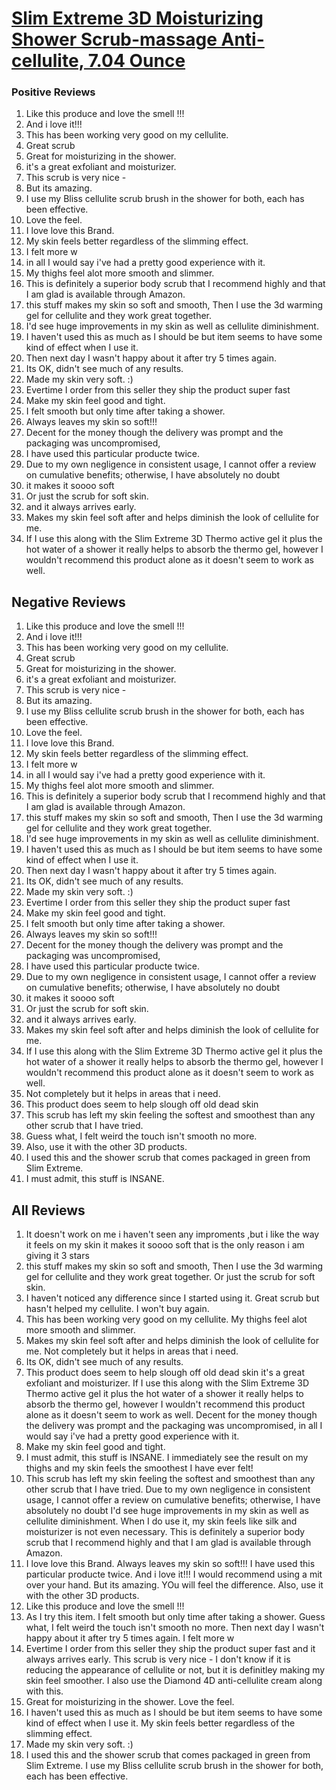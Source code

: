 # [Slim Extreme 3D Moisturizing Shower Scrub-massage Anti-cellulite, 7.04 Ounce](https://products.checkmycream.com/products/Slim-Extreme-3D-Moisturizing-Shower-Scrub-massage-Anti-cellulite-7.04-Ounce.html)

### Positive Reviews

<ol>
      <li>Like this produce and love the smell !!!</li>
      <li>And i love it!!!</li>
      <li>This has been working very good on my cellulite.</li>
      <li>Great scrub</li>
      <li>Great for moisturizing in the shower.  </li>
      <li>it&#x27;s a great exfoliant and moisturizer.</li>
      <li>This scrub is very nice -</li>
      <li>But its amazing.</li>
      <li>I use my Bliss cellulite scrub brush in the shower for both, each has been effective.</li>
      <li>Love the feel.</li>
      <li>I love love this Brand.</li>
      <li>My skin feels better regardless of the slimming effect.</li>
      <li>I felt more w</li>
      <li>in all I would say i&#x27;ve had a pretty good experience with it.</li>
      <li>My thighs feel alot more smooth and slimmer.</li>
      <li>This is definitely a superior body scrub that I recommend highly and that I am glad is available through Amazon.</li>
      <li>this stuff makes my skin so soft and smooth, Then I use the 3d warming gel for cellulite and they work great together.</li>
      <li>I&#x27;d see huge improvements in my skin as well as cellulite diminishment.</li>
      <li>I haven&#x27;t used this as much as I should be but item seems to have some kind of effect when I use it.</li>
      <li>Then next day I wasn&#x27;t happy about it after try 5 times again.</li>
      <li>Its OK, didn&#x27;t see much of any results.</li>
      <li>Made my skin very soft. :)</li>
      <li>Evertime I order from this seller they ship the product super fast</li>
      <li>Make my skin feel good and tight.</li>
      <li>I felt smooth but only time after taking a shower.</li>
      <li>Always leaves my skin so soft!!!</li>
      <li>Decent for the money though the delivery was prompt and the packaging was uncompromised,</li>
      <li>I have used this particular producte twice.</li>
      <li>Due to my own negligence in consistent usage, I cannot offer a review on cumulative benefits; otherwise, I have absolutely no doubt</li>
      <li>it makes it soooo soft</li>
      <li>Or just the scrub for soft skin.</li>
      <li>and it always arrives early.</li>
      <li>Makes my skin feel soft after and helps diminish the look of cellulite for me.</li>
      <li>If I use this along with the Slim Extreme 3D Thermo active gel it plus the hot water of a shower it really helps to absorb the thermo gel, however I wouldn&#x27;t recommend this product alone as it doesn&#x27;t seem to work as well.</li>
</ol>


<h2>Negative Reviews</h2>
<ol>
<li> Like this produce and love the smell !!!</li>
<li> And i love it!!!</li>
<li> This has been working very good on my cellulite.</li>
<li> Great scrub</li>
<li> Great for moisturizing in the shower.  </li>
<li> it&#x27;s a great exfoliant and moisturizer.</li>
<li> This scrub is very nice -</li>
<li> But its amazing.</li>
<li> I use my Bliss cellulite scrub brush in the shower for both, each has been effective.</li>
<li> Love the feel.</li>
<li> I love love this Brand.</li>
<li> My skin feels better regardless of the slimming effect.</li>
<li> I felt more w</li>
<li> in all I would say i&#x27;ve had a pretty good experience with it.</li>
<li> My thighs feel alot more smooth and slimmer.</li>
<li> This is definitely a superior body scrub that I recommend highly and that I am glad is available through Amazon.</li>
<li> this stuff makes my skin so soft and smooth, Then I use the 3d warming gel for cellulite and they work great together.</li>
<li> I&#x27;d see huge improvements in my skin as well as cellulite diminishment.</li>
<li> I haven&#x27;t used this as much as I should be but item seems to have some kind of effect when I use it.</li>
<li> Then next day I wasn&#x27;t happy about it after try 5 times again.</li>
<li> Its OK, didn&#x27;t see much of any results.</li>
<li> Made my skin very soft. :)</li>
<li> Evertime I order from this seller they ship the product super fast</li>
<li> Make my skin feel good and tight.</li>
<li> I felt smooth but only time after taking a shower.</li>
<li> Always leaves my skin so soft!!!</li>
<li> Decent for the money though the delivery was prompt and the packaging was uncompromised,</li>
<li> I have used this particular producte twice.</li>
<li> Due to my own negligence in consistent usage, I cannot offer a review on cumulative benefits; otherwise, I have absolutely no doubt</li>
<li> it makes it soooo soft</li>
<li> Or just the scrub for soft skin.</li>
<li> and it always arrives early.</li>
<li> Makes my skin feel soft after and helps diminish the look of cellulite for me.</li>
<li> If I use this along with the Slim Extreme 3D Thermo active gel it plus the hot water of a shower it really helps to absorb the thermo gel, however I wouldn&#x27;t recommend this product alone as it doesn&#x27;t seem to work as well.</li>
<li> Not completely but it helps in areas that i need.</li>
<li> This product does seem to help slough off old dead skin</li>
<li> This scrub has left my skin feeling the softest and smoothest than any other scrub that I have tried.</li>
<li> Guess what, I felt weird the touch isn&#x27;t smooth no more.</li>
<li> Also, use it with the other 3D products.</li>
<li> I used this and the shower scrub that comes packaged in green from Slim Extreme.  </li>
<li> I must admit, this stuff is INSANE.  </li>
</ol>

<h2>All Reviews</h2>

<ol>
    <li> It doesn&#x27;t work on me i haven&#x27;t seen any improments ,but i like the way it feels on my skin it makes it soooo soft that is the only reason i am giving it 3 stars</li>
    <li> this stuff makes my skin so soft and smooth, Then I use the 3d warming gel for cellulite and they work great together. Or just the scrub for soft skin.</li>
    <li> I haven&#x27;t noticed any difference since I started using it. Great scrub but hasn&#x27;t helped my cellulite. I won&#x27;t buy again.</li>
    <li> This has been working very good on my cellulite. My thighs feel alot more smooth and slimmer.</li>
    <li> Makes my skin feel soft after and helps diminish the look of cellulite for me. Not completely but it helps in areas that i need.</li>
    <li> Its OK, didn&#x27;t see much of any results.</li>
    <li> This product does seem to help slough off old dead skin it&#x27;s a great exfoliant and moisturizer. If I use this along with the Slim Extreme 3D Thermo active gel it plus the hot water of a shower it really helps to absorb the thermo gel, however I wouldn&#x27;t recommend this product alone as it doesn&#x27;t seem to work as well. Decent for the money though the delivery was prompt and the packaging was uncompromised, in all I would say i&#x27;ve had a pretty good experience with it.</li>
    <li> Make my skin feel good and tight.</li>
    <li> I must admit, this stuff is INSANE.  I immediately see the result on my thighs and my skin feels the smoothest I have ever felt!</li>
    <li> This scrub has left my skin feeling the softest and smoothest than any other scrub that I have tried. Due to my own negligence in consistent usage, I cannot offer a review on cumulative benefits; otherwise, I have absolutely no doubt I&#x27;d see huge improvements in my skin as well as cellulite diminishment. When I do use it, my skin feels like silk and moisturizer is not even necessary. This is definitely a superior body scrub that I recommend highly and that I am glad is available through Amazon.</li>
    <li> I love love this Brand. Always leaves my skin so soft!!! I have used this particular producte twice. And i love it!!! I would recommend using a mit over your hand. But its amazing. YOu will feel the difference. Also, use it with the other 3D products.</li>
    <li> Like this produce and love the smell !!!</li>
    <li> As I try this item. I felt smooth but only time after taking a shower. Guess what, I felt weird the touch isn&#x27;t smooth no more. Then next day I wasn&#x27;t happy about it after try 5 times again. I felt more w</li>
    <li> Evertime I order from this seller they ship the product super fast and it always arrives early. This scrub is very nice - I don&#x27;t know if it is reducing the appearance of cellulite or not, but it is definitley making my skin feel smoother. I also use the Diamond 4D anti-cellulite cream along with this.</li>
    <li> Great for moisturizing in the shower.  Love the feel.</li>
    <li> I haven&#x27;t used this as much as I should be but item seems to have some kind of effect when I use it. My skin feels better regardless of the slimming effect.</li>
    <li> Made my skin very soft. :)</li>
    <li> I used this and the shower scrub that comes packaged in green from Slim Extreme.  I use my Bliss cellulite scrub brush in the shower for both, each has been effective.</li>
</ol>




